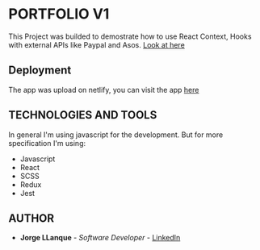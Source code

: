 # PORTFOLIO V1
This Project was builded to demostrate how to use React Context, Hooks with external APIs like Paypal and Asos. [Look at here](https://yourfriendlystore.netlify.app/)

## Deployment
 The app was upload on netlify, you can visit the app [here](https://yourfriendlystore.netlify.app/)

## TECHNOLOGIES AND TOOLS
 In general I'm using javascript for the development. But for more specification I'm using:
 * Javascript
 * React
 * SCSS
 * Redux
 * Jest

## AUTHOR
* **Jorge LLanque** - *Software Developer* - [LinkedIn](https://www.linkedin.com/in/jorgellanque)
